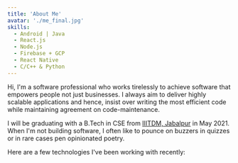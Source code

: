 ```yaml
---
title: 'About Me'
avatar: './me_final.jpg'
skills:
  - Android | Java
  - React.js
  - Node.js
  - Firebase + GCP
  - React Native
  - C/C++ & Python
---
```


Hi, I'm a software professional who works tirelessly to achieve software that empowers people not just businesses. I always aim to deliver highly scalable applications and hence, insist over writing the most efficient code while maintaining agreement on code-maintenance.

I will be graduating with a B.Tech in CSE from [IIITDM, Jabalpur](https://www.iiitdmj.ac.in/) in May 2021. When I'm not building software, I often like to pounce on buzzers in quizzes or in rare cases pen opinionated poetry.

Here are a few technologies I've been working with recently:
